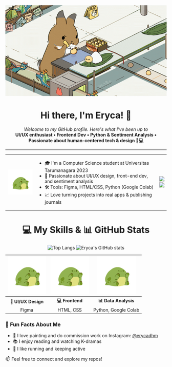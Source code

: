<div align="center">
  <a href="https://github.com/erycaaaaa">
    <img src="./assets/DYYM Family - Freelance artist in Chengdu, China.gif" alt="Hello World, I'm eryca!" />
  </a>
</div>

<h1 align="center">Hi there, I'm Eryca! 👋</h1>

<p align="center">
  <em>Welcome to my GitHub profile. Here's what I've been up to</em><br>
  <strong>UI/UX enthusiast • Frontend Dev • Python &amp; Sentiment Analysis • Passionate about human-centered tech &amp; design 🎨💻</strong>
</p>

---

<table align="center">
  <tr>
    <td>
      <img src="./assets/download.gif" alt="My Skills Gif" width="120" />
    </td>
    <td>
      <ul>
        <li>🎓 I'm a Computer Science student at Universitas Tarumanagara 2023</li>
        <li>🎨 Passionate about UI/UX design, front-end dev, and sentiment analysis</li>
        <li>🛠️ Tools: Figma, HTML/CSS, Python (Google Colab)</li>
        <li>📈 Love turning projects into real apps & publishing journals</li>
      </ul>
    </td>
    <td> <a href="https://skillicons.dev">
     <a href="https://skillicons.dev">
      <img src="https://skillicons.dev/icons?i=figma,ai,html,css" /> <br />
      <img src="https://skillicons.dev/icons?i=js,python,dart,flutter" />
    </a>
  </tr>
</table>

<h1 align="center">💻 My Skills & 📊 GitHub Stats</h1>

<p align="center">
  <img width="23%" src="https://github-readme-stats.vercel.app/api/top-langs/?username=erycaaaaa&layout=compact&theme=dark#gh-dark-mode-only" alt="Top Langs" />
  <img width="30%" src="https://github-readme-stats.vercel.app/api?username=erycaaaaa&show_icons=true&theme=default" alt="Eryca's GitHub stats" />
</p>

<table align="center">
  <tr align="center">
    <td><img src="./assets/download.gif" alt="My Skills Gif" width="120" /></td>
    <td><img src="./assets/download.gif" alt="My Skills Gif" width="120" /></td>
    <td><img src="./assets/download.gif" alt="My Skills Gif" width="120" /></td>
  </tr>
  <tr align="center">
    <th>🎨 UI/UX Design</th>
    <th>💻 Frontend</th>
    <th>📊 Data Analysis</th>
  </tr>
  <tr align="center">
    <td>Figma</td>
    <td>HTML, CSS</td>
    <td>Python, Google Colab</td>
  </tr>
</table>


### 💬 Fun Facts About Me

- 🎨 I love painting and do commission work on Instagram: [@erycadhm](https://instagram.com/erycadhm)
- 📚 I enjoy reading and watching K-dramas
- 🏃 I like running and keeping active

📫 Feel free to connect and explore my repos!
